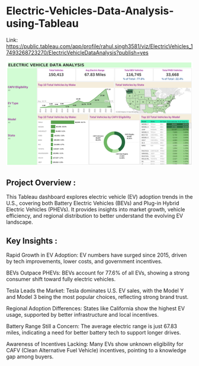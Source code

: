 # Electric-Vehicles-Data-Analysis-using-Tableau

Link: https://public.tableau.com/app/profile/rahul.singh3581/viz/ElectricVehicles_17493268723270/ElectricVehicleDataAnalysis?publish=yes

![Dashboard](https://github.com/r-rahulsingh/EV-Data-Analysis-Tableau/blob/main/Electric%20Vehicle%20Data%20Analysis.png)

## Project Overview : 
This Tableau dashboard explores electric vehicle (EV) adoption trends in the U.S., covering both Battery Electric Vehicles (BEVs) and Plug-in Hybrid Electric Vehicles (PHEVs). It provides insights into market growth, vehicle efficiency, and regional distribution to better understand the evolving EV landscape.

## Key Insights : 

Rapid Growth in EV Adoption: EV numbers have surged since 2015, driven by tech improvements, lower costs, and government incentives.

BEVs Outpace PHEVs: BEVs account for 77.6% of all EVs, showing a strong consumer shift toward fully electric vehicles.

Tesla Leads the Market: Tesla dominates U.S. EV sales, with the Model Y and Model 3 being the most popular choices, reflecting strong brand trust.

Regional Adoption Differences: States like California show the highest EV usage, supported by better infrastructure and local incentives.

Battery Range Still a Concern: The average electric range is just 67.83 miles, indicating a need for better battery tech to support longer drives.

Awareness of Incentives Lacking: Many EVs show unknown eligibility for CAFV (Clean Alternative Fuel Vehicle) incentives, pointing to a knowledge gap among buyers.
